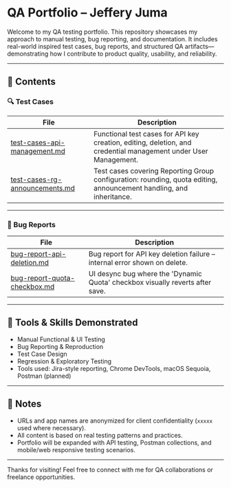 # QA Portfolio – Jeffery Juma

Welcome to my QA testing portfolio. This repository showcases my approach to manual testing, bug reporting, and documentation. It includes real-world inspired test cases, bug reports, and structured QA artifacts—demonstrating how I contribute to product quality, usability, and reliability.

---

## 📂 Contents

### 🔍 Test Cases

| File | Description |
|------|-------------|
| [test-cases-api-management.md](https://github.com/jeffery7jumman/QA---Portfolio/blob/main/test-cases/test-cases-api-management.md) | Functional test cases for API key creation, editing, deletion, and credential management under User Management. |
| [test-cases-rg-announcements.md](https://github.com/jeffery7jumman/QA---Portfolio/blob/main/test-cases/test-cases-rg-announcements.md) | Test cases covering Reporting Group configuration: rounding, quota editing, announcement handling, and inheritance. |

---

### 🐞 Bug Reports

| File | Description |
|------|-------------|
| [bug-report-api-deletion.md](https://github.com/jeffery7jumman/QA---Portfolio/blob/main/bug-report/bug-report-api-deletion.md) | Bug report for API key deletion failure – internal error shown on delete. |
| [bug-report-quota-checkbox.md](https://github.com/jeffery7jumman/QA---Portfolio/blob/main/bug-report/bug-report-quota-checkbox.md) | UI desync bug where the 'Dynamic Quota' checkbox visually reverts after save. |

---

## 🔧 Tools & Skills Demonstrated
- Manual Functional & UI Testing
- Bug Reporting & Reproduction
- Test Case Design
- Regression & Exploratory Testing
- Tools used: Jira-style reporting, Chrome DevTools, macOS Sequoia, Postman (planned)

---

## 📌 Notes
- URLs and app names are anonymized for client confidentiality (`xxxxx` used where necessary).
- All content is based on real testing patterns and practices.
- Portfolio will be expanded with API testing, Postman collections, and mobile/web responsive testing scenarios.

---

Thanks for visiting! Feel free to connect with me for QA collaborations or freelance opportunities.

